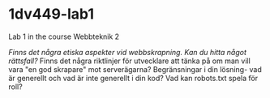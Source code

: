 # 1dv449-lab1
Lab 1 in the course Webbteknik 2

_Finns det några etiska aspekter vid webbskrapning. Kan du hitta något rättsfall?_
Finns det några riktlinjer för utvecklare att tänka på om man vill vara "en god skrapare" mot serverägarna?
Begränsningar i din lösning- vad är generellt och vad är inte generellt i din kod?
Vad kan robots.txt spela för roll?
